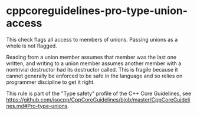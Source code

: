 cppcoreguidelines-pro-type-union-access
=======================================

This check flags all access to members of unions. Passing unions as a
whole is not flagged.

Reading from a union member assumes that member was the last one
written, and writing to a union member assumes another member with a
nontrivial destructor had its destructor called. This is fragile because
it cannot generally be enforced to be safe in the language and so relies
on programmer discipline to get it right.

This rule is part of the "Type safety" profile of the C++ Core
Guidelines, see
<https://github.com/isocpp/CppCoreGuidelines/blob/master/CppCoreGuidelines.md#Pro-type-unions>.
